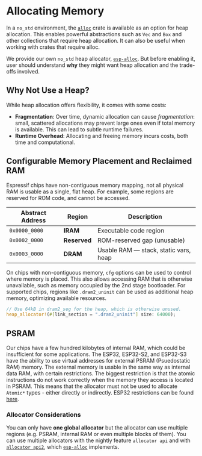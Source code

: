# Allocating Memory

In a `no_std` environment, the [`alloc`][alloc] crate is available as an option for heap allocation. This enables powerful abstractions such as `Vec` and `Box` and other collections that require heap allocation. It can also be useful when working with crates that require alloc.

We provide our own `no_std` heap allocator, [`esp-alloc`][esp-alloc]. But before enabling it, user should understand **why** they might want heap allocation and the trade-offs involved.

## Why Not Use a Heap?

While heap allocation offers flexibility, it comes with some costs:

- **Fragmentation**: Over time, dynamic allocation can cause *fragmentation*: small, scattered allocations may prevent large ones even if total memory is available. This can lead to subtle runtime failures.
- **Runtime Overhead**: Allocating and freeing memory incurs costs, both time and computational.

## Configurable Memory Placement and Reclaimed RAM

Espressif chips have non-contiguous memory mapping, not all physical RAM is usable as a single, flat heap. For example, some regions are reserved for ROM code, and cannot be accessed.

| Abstract Address | Region          | Description                              |
| ---------------- | --------------- | ---------------------------------------- |
| `0x0000_0000`    | **IRAM**        | Executable code region                   |
| `0x0002_0000`    | **Reserved**    | ROM-reserved gap (unusable)              |
| `0x0003_0000`    | **DRAM**        | Usable RAM — stack, static vars, heap    |

On chips with non-contiguous memory, `cfg` options can be used to control where memory is placed. This also allows accessing RAM that is otherwise unavailable, such as memory occupied by the 2nd stage bootloader. For supported chips, regions like `.dram2_uninit` can be used as additional heap memory, optimizing available resources.

```rust
// Use 64kB in dram2_seg for the heap, which is otherwise unused.
heap_allocator!(#[link_section = ".dram2_uninit"] size: 64000);
```

## PSRAM

Our chips have a few hundred kilobytes of internal RAM, which could be insufficient for some applications. The ESP32, ESP32-S2, and ESP32-S3 have the ability to use virtual addresses for external PSRAM (Psuedostatic RAM) memory. The external memory is usable in the same way as internal data RAM, with certain restrictions. The biggest restriction is that the atomic instructions do not work
correctly when the memory they access is located in PSRAM. This means that
the allocator must not be used to allocate `Atomic*` types - either directly
or indirectly. ESP32 restrictions can be found [here].

### Allocator Considerations

You can only have **one global allocator** but the allocator can use multiple regions (e.g. PSRAM, internal RAM or even multiple blocks of them). You can use multiple allocators with the nightly feature `allocator api` and with [`allocator api2`][allocator api2], which [`esp-alloc`][esp-alloc] implements.

[esp-alloc]: https://crates.io/crates/esp-alloc
[alloc]: https://doc.rust-lang.org/alloc/
[here]: https://docs.espressif.com/projects/esp-idf/en/v5.4.1/esp32/api-guides/external-ram.html#restrictions
[allocator api2]: https://crates.io/crates/allocator-api2
